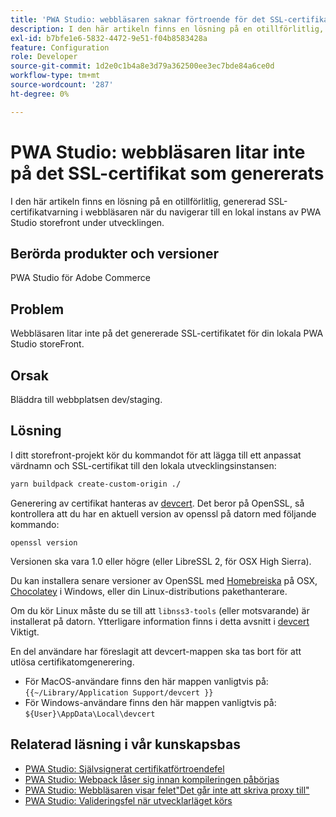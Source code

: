 ```yaml
---
title: 'PWA Studio: webbläsaren saknar förtroende för det SSL-certifikat som genereras'
description: I den här artikeln finns en lösning på en otillförlitlig, genererad SSL-certifikatvarning i webbläsaren när du navigerar till en lokal instans av PWA Studio storefront under utvecklingen.
exl-id: b7bfe1e6-5832-4472-9e51-f04b8583428a
feature: Configuration
role: Developer
source-git-commit: 1d2e0c1b4a8e3d79a362500ee3ec7bde84a6ce0d
workflow-type: tm+mt
source-wordcount: '287'
ht-degree: 0%

---
```


# PWA Studio: webbläsaren litar inte på det SSL-certifikat som genererats

I den här artikeln finns en lösning på en otillförlitlig, genererad SSL-certifikatvarning i webbläsaren när du navigerar till en lokal instans av PWA Studio storefront under utvecklingen.

## Berörda produkter och versioner

PWA Studio för Adobe Commerce

## Problem

Webbläsaren litar inte på det genererade SSL-certifikatet för din lokala PWA Studio storeFront.

## Orsak

Bläddra till webbplatsen dev/staging.

## Lösning

I ditt storefront-projekt kör du kommandot för att lägga till ett anpassat värdnamn och SSL-certifikat till den lokala utvecklingsinstansen:

```sh
yarn buildpack create-custom-origin ./
```

Generering av certifikat hanteras av [devcert](https://github.com/davewasmer/devcert). Det beror på OpenSSL, så kontrollera att du har en aktuell version av openssl på datorn med följande kommando:

`openssl version`

Versionen ska vara 1.0 eller högre (eller LibreSSL 2, för OSX High Sierra).

Du kan installera senare versioner av OpenSSL med [Homebreiska](https://brew.sh/) på OSX, [Chocolatey](https://chocolatey.org/) i Windows, eller din Linux-distributions pakethanterare.

Om du kör Linux måste du se till att `libnss3-tools` (eller motsvarande) är installerat på datorn. Ytterligare information finns i detta avsnitt i [devcert](https://github.com/davewasmer/devcert#skipcertutil) Viktigt.

En del användare har föreslagit att devcert-mappen ska tas bort för att utlösa certifikatomgenerering.

* För MacOS-användare finns den här mappen vanligtvis på: `{{~/Library/Application Support/devcert }}`
* För Windows-användare finns den här mappen vanligtvis på: `${User}\AppData\Local\devcert`

## Relaterad läsning i vår kunskapsbas

* [PWA Studio: Självsignerat certifikatförtroendefel](https://support.magento.com/hc/en-us/articles/360038973172)
* [PWA Studio: Webpack låser sig innan kompileringen påbörjas](/help/troubleshooting/miscellaneous/pwa-studio-webpack-hangs-before-beginning-compilation.md)
* [PWA Studio: Webbläsaren visar felet&quot;Det går inte att skriva proxy till&quot;](/help/troubleshooting/miscellaneous/pwa-studio-browser-displays-cannot-proxy-to-error.md)
* [PWA Studio: Valideringsfel när utvecklarläget körs](/help/troubleshooting/miscellaneous/pwa-studio-validation-errors-when-running-developer-mode.md)
